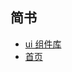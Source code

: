 ## 简书
* [ui 组件库](https://dogezhou.github.io/jianshu/ui.html)
* [首页](https://dogezhou.github.io/jianshu/index.html)